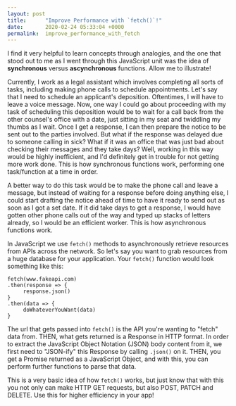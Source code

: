 ```yaml
---
layout: post
title:      "Improve Performance with `fetch()`!"
date:       2020-02-24 05:33:04 +0000
permalink:  improve_performance_with_fetch
---
```



I find it very helpful to learn concepts through analogies, and the one that stood out to me as I went through this JavaScript unit was the idea of **synchronous** versus **ascynchronous** functions.  Allow me to illustrate!

Currently, I work as a legal assistant which involves completing all sorts of tasks, including making phone calls to schedule appointments.  Let's say that I need to schedule an applicant's deposition.  Oftentimes, I will have to leave a voice message.  Now, one way I could go about proceeding with my task of scheduling this deposition would be to wait for a call back from the other counsel's office with a date, just sitting in my seat and twiddling my thumbs as I wait.   Once I get a response, I can then prepare the notice to be sent out to the parties involved.  But what if the response was delayed due to someone calling in sick?  What if it was an office that was just bad about checking their messages and they take days?  Well, working in this way would be highly inefficient, and I'd definitely get in trouble for not getting more work done.  This is how synchronous functions work, performing one task/function at a time in order.  

A better way to do this task would be to make the phone call and leave a message, but instead of waiting for a response before doing anything else, I could start drafting the notice ahead of time to have it ready to send out as soon as I got a set date.  If it did take days to get a response, I would have gotten other phone calls out of the way and typed up stacks of letters already, so I would be an efficient worker.  This is how asynchronous functions work. 

In JavaScript we use `fetch()` methods to asynchronously retrieve resources from APIs across the network.  So let's say you want to grab resources from a huge database for your application.  Your `fetch()` function would look something like this: 

```
fetch(www.fakeapi.com)
.then(response => {
     response.json()
}
.then(data => {
     doWhateverYouWant(data)
}
```

The url that gets passed into `fetch()` is the API you're wanting to "fetch" data from.  THEN, what gets returned is a Response in HTTP format.  In order to extract the JavaScript Object Notation (JSON) body content from it, we first need to "JSON-ify" this Response by calling `.json()` on it.  THEN, you get a Promise returned as a JavaScript Object, and with this, you can perform further functions to parse that data.

This is a very basic idea of how `fetch()` works, but just know that with this you not only can make HTTP GET requests, but also POST, PATCH and DELETE.   Use this for higher efficiency in your app!

